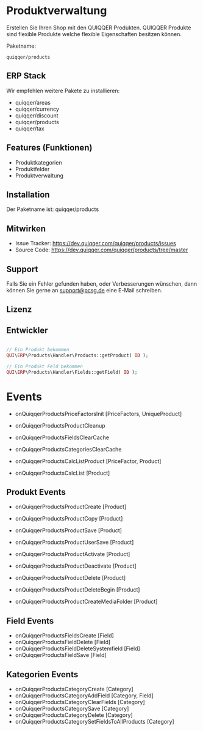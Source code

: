 Produktverwaltung
========

Erstellen Sie Ihren Shop mit den QUIQQER Produkten. 
QUIQQER Produkte sind flexible Produkte welche flexible Eigenschaften besitzen können.

Paketname:

    quiqqer/products


ERP Stack
----

Wir empfehlen weitere Pakete zu installieren:

- quiqqer/areas
- quiqqer/currency
- quiqqer/discount
- quiqqer/products
- quiqqer/tax


Features (Funktionen)
--------

- Produktkategorien
- Produktfelder
- Produktverwaltung

Installation
------------

Der Paketname ist: quiqqer/products


Mitwirken
----------

- Issue Tracker: https://dev.quiqqer.com/quiqqer/products/issues
- Source Code: https://dev.quiqqer.com/quiqqer/products/tree/master


Support
-------

Falls Sie ein Fehler gefunden haben, oder Verbesserungen wünschen,
dann können Sie gerne an support@pcsg.de eine E-Mail schreiben.


Lizenz
-------



Entwickler
--------

```php

// Ein Produkt bekommen
QUI\ERP\Products\Handler\Products::getProduct( ID );

// Ein Produkt Feld bekommen
QUI\ERP\Products\Handler\Fields::getField( ID );

```

Events
======

- onQuiqqerProductsPriceFactorsInit [PriceFactors, UniqueProduct]
- onQuiqqerProductsProductCleanup
- onQuiqqerProductsFieldsClearCache
- onQuiqqerProductsCategoriesClearCache

- onQuiqqerProductsCalcListProduct [PriceFactor, Product]
- onQuiqqerProductsCalcList [Product]

Produkt Events
------

- onQuiqqerProductsProductCreate [Product]
- onQuiqqerProductsProductCopy [Product]

- onQuiqqerProductsProductSave [Product]
- onQuiqqerProductsProductUserSave [Product]

- onQuiqqerProductsProductActivate [Product]
- onQuiqqerProductsProductDeactivate [Product]
- onQuiqqerProductsProductDelete [Product]
- onQuiqqerProductsProductDeleteBegin [Product]
- onQuiqqerProductsProductCreateMediaFolder [Product]

Field Events
------

- onQuiqqerProductsFieldsCreate [Field]
- onQuiqqerProductsFieldDelete [Field]
- onQuiqqerProductsFieldDeleteSystemfield [Field]
- onQuiqqerProductsFieldSave [Field]


Kategorien Events
------

- onQuiqqerProductsCategoryCreate [Category]
- onQuiqqerProductsCategoryAddField [Category, Field]
- onQuiqqerProductsCategoryClearFields [Category]
- onQuiqqerProductsCategorySave [Category]
- onQuiqqerProductsCategoryDelete [Category]
- onQuiqqerProductsCategorySetFieldsToAllProducts [Category]
